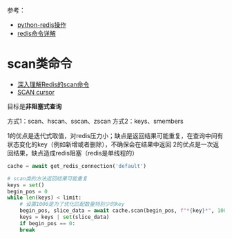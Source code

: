 参考：
- [python-redis操作](https://www.runoob.com/w3cnote/python-redis-intro.html)
- [redis命令详解](https://www.runoob.com/redis/redis-sets.html)

# scan类命令
- [深入理解Redis的scan命令](https://www.jianshu.com/p/be15dc89a3e8)
- [SCAN cursor](https://redis.io/commands/scan)

目标是**非阻塞式查询**

方式1：scan、hscan、sscan、zscan
方式2：keys、smembers

1的优点是迭代式取值，对redis压力小；缺点是返回结果可能重复，在查询中间有状态变化的key（例如新增或者删除），不确保会在结果中返回
2的优点是一次返回结果，缺点造成redis阻塞（redis是单线程的）

```python
cache = await get_redis_connection('default')

# scan类的方法返回结果可能重复
keys = set()
begin_pos = 0
while len(keys) < limit:
    # 设置1000是为了优化匹配数量特别少的key
    begin_pos, slice_data = await cache.scan(begin_pos, f"*{key}*", 1000)
    keys = keys | set(slice_data)
    if begin_pos == 0:
    break
```

